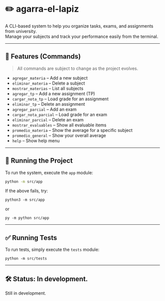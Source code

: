 # ✏️ agarra-el-lapiz

A CLI-based system to help you organize tasks, exams, and assignments from university.  
Manage your subjects and track your performance easily from the terminal.

---

## 🚀 Features (Commands)

> All commands are subject to change as the project evolves.

- `agregar_materia` – Add a new subject  
- `eliminar_materia` – Delete a subject  
- `mostrar_materias` – List all subjects  
- `agregar_tp` – Add a new assignment (TP)  
- `cargar_nota_tp` – Load grade for an assignment  
- `eliminar_tp` – Delete an assignment  
- `agregar_parcial` – Add an exam  
- `cargar_nota_parcial` – Load grade for an exam  
- `eliminar_parcial` – Delete an exam  
- `mostrar_evaluables` – Show all evaluable items  
- `promedio_materia` – Show the average for a specific subject  
- `promedio_general` – Show your overall average  
- `help` – Show help menu  

---

## 🧪 Running the Project

To run the system, execute the `app` module:

```bash
python -m src/app
```

If the above fails, try:

```
python3 -m src/app
```
or

```
py -m python src/app
```
---

## ✅ Running Tests

To run tests, simply execute the `tests` module:

```
python -m src/tests
```

---

## 🛠️ Status: In development.
Still in development.


